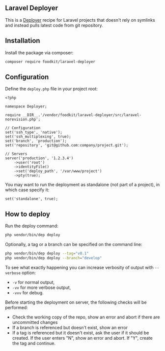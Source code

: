 ## Laravel Deployer

This is a [Deployer](https://deployer.org) recipe for Laravel projects that doesn't rely on symlinks
and instead pulls latest code from git repository. 

## Installation

Install the package via composer:

``` sh
composer require foodkit/laravel-deployer
```

## Configuration

Define the `deploy.php` file in your project root:

```
<?php

namespace Deployer;

require __DIR__.'/vendor/foodkit/laravel-deployer/src/laravel-norevision.php';

// Configuration
set('ssh_type', 'native');
set('ssh_multiplexing', true);
set('branch', 'production');
set('repository', 'git@github.com:company/project.git');

// Servers
server('production', '1.2.3.4')
    ->user('root')
    ->identityFile()
    ->set('deploy_path', '/var/www/project')
    ->pty(true);

```

You may want to run the deployment as standalone (not part of a project), in which case specify it:

```
set('standalone', true);
```

## How to deploy

Run the deploy command:

``` sh
php vendor/bin/dep deploy
```

Optionally, a tag or a branch can be specified on the command line:

``` sh
php vendor/bin/dep deploy --tag="v0.1"
php vendor/bin/dep deploy --branch="develop"
```

To see what exactly happening you can increase verbosity of output with `--verbose` option: 

* `-v`  for normal output,
* `-vv`  for more verbose output,
* `-vvv`  for debug.

Before starting the deployment on server, the following checks will be performed:

* Check the working copy of the repo, show an error and abort if there are uncommitted changes
* If a branch is referenced but doesn't exist, show an error
* If a tag is referenced but it doesn't exist, ask the user if it should be created. 
If the user enters "N", show an error and abort. If "Y", create the tag and continue.
